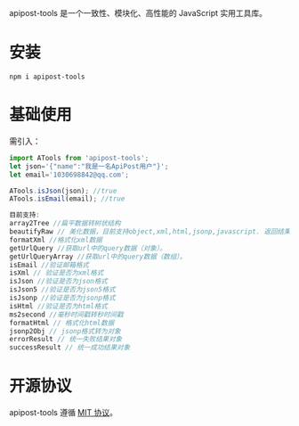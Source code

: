 apipost-tools 是一个一致性、模块化、高性能的 JavaScript 实用工具库。

# 安装

```shell
npm i apipost-tools
```

# 基础使用
需引入：

```js
import ATools from 'apipost-tools';
let json='{"name":"我是一名ApiPost用户"}';
let email='1030698842@qq.com';

ATools.isJson(json); //true
ATools.isEmail(email); //true

目前支持:
array2Tree //扁平数据转树状结构
beautifyRaw // 美化数据，目前支持object,xml,html,jsonp,javascript. 返回结果为对象。包含mode（类型），value（美化后的结果）
formatXml //格式化xml数据
getUrlQuery //获取url中的query数据（对象）。
getUrlQueryArray //获取url中的query数据（数组）。
isEmail //验证邮箱格式
isXml // 验证是否为xml格式
isJson //验证是否为json格式
isJson5 //验证是否为json5格式
isJsonp //验证是否为jsonp格式
isHtml //验证是否为html格式
ms2second //毫秒时间戳转秒时间戳
formatHtml // 格式化html数据
jsonp2Obj // jsonp格式转为对象
errorResult // 统一失败结果对象
successResult // 统一成功结果对象
```


# 开源协议

apipost-tools 遵循 [MIT 协议](https://github.com/Apipost-Team/apipost-tools)。
